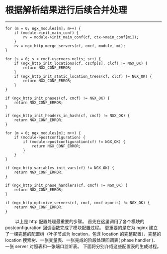 # 根据解析结果进行后续合并处理
***

    for (m = 0; ngx_modules[m]; m++) {
        if (module->init_main_conf) {
            rv = module->init_main_conf(cf, ctx->main_conf[mi]);
        }
        rv = ngx_http_merge_servers(cf, cmcf, module, mi);
    }

    for (s = 0; s < cmcf->servers.nelts; s++) {
        if (ngx_http_init_locations(cf, cscfp[s], clcf) != NGX_OK) {
            return NGX_CONF_ERROR;
        }
        if (ngx_http_init_static_location_trees(cf, clcf) != NGX_OK) {
            return NGX_CONF_ERROR;
        }
    }

    if (ngx_http_init_phases(cf, cmcf) != NGX_OK) {
        return NGX_CONF_ERROR;
    }

    if (ngx_http_init_headers_in_hash(cf, cmcf) != NGX_OK) {
        return NGX_CONF_ERROR;
    }

    for (m = 0; ngx_modules[m]; m++) {
        if (module->postconfiguration) {
            if (module->postconfiguration(cf) != NGX_OK) {
                return NGX_CONF_ERROR;
            }
        }
    }

    if (ngx_http_variables_init_vars(cf) != NGX_OK) {
        return NGX_CONF_ERROR;
    }

    if (ngx_http_init_phase_handlers(cf, cmcf) != NGX_OK) {
        return NGX_CONF_ERROR;
    }

    if (ngx_http_optimize_servers(cf, cmcf, cmcf->ports) != NGX_OK) {
        return NGX_CONF_ERROR;
    }

&emsp;&emsp;
以上是 http 配置处理最重要的步骤。
首先在这里调用了各个模块的 postconfiguration 回调函数完成了模块配置过程。
更重要的是它为 nginx 建立了一棵完整的配置树（叶子节点为 location，包含 location 的完整配置）、完整的 location 搜索树、一张变量表、一张完成的阶段处理回调表( phase handler )、一张 server 对照表和一张端口监听表。
下面将分别介绍这些配置表的生成过程。